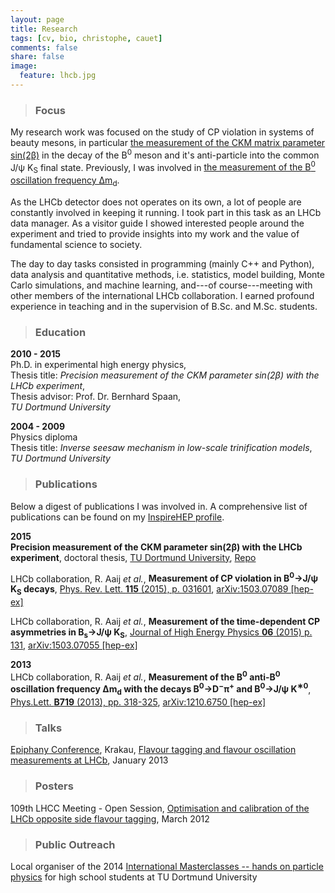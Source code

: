 ```yaml
---
layout: page
title: Research
tags: [cv, bio, christophe, cauet]
comments: false
share: false
image:
  feature: lhcb.jpg
---
```


> ### Focus

My research work was focused on the study of CP violation in systems of beauty mesons, in particular [the measurement of the CKM matrix parameter sin(2β)](http://arxiv.org/abs/1503.07089) in the decay of the B<sup>0</sup> meson and it's anti-particle into the common J/ψ K<sub>S</sub> final state. Previously, I was involved in [the measurement of the B<sup>0</sup> oscillation frequency ∆m<sub>d</sub>](http://arxiv.org/abs/1210.6750).

As the LHCb detector does not operates on its own, a lot of people are constantly involved in keeping it running. I took part in this task as an LHCb data manager. As a visitor guide I showed interested people around the experiment and tried to provide insights into my work and the value of fundamental science to society.

The day to day tasks consisted in programming (mainly C++ and Python), data analysis and quantitative methods, i.e. statistics, model building, Monte Carlo simulations, and machine learning, and---of course---meeting with other members of the international LHCb collaboration. I earned profound experience in teaching and in the supervision of B.Sc. and M.Sc. students.

> ### Education

**2010 - 2015**<br/>
Ph.D. in experimental high energy physics, <br/>
Thesis title: _Precision measurement of the CKM parameter sin(2β) with the LHCb experiment_, <br/>
Thesis advisor: Prof. Dr. Bernhard Spaan, <br/>
_TU Dortmund University_

**2004 - 2009** <br/>
Physics diploma <br/>
Thesis title: _Inverse seesaw mechanism in low-scale trinification models_, <br/>
_TU Dortmund University_

> ### Publications

Below a digest of publications I was involved in. A comprehensive list of publications can be found on my [InspireHEP profile](http://inspirehep.net/author/profile/C.Cauet.2).


**2015** <br/>
**Precision measurement of the CKM parameter sin(2β) with the LHCb experiment**, doctoral thesis, [TU Dortmund University](http://dx.doi.org/10.17877/DE290R-16462), [<i class="fa fa-fw fa-github"></i> Repo](https://github.com/ccauet/thesis)

LHCb collaboration, R. Aaij _et al._, **Measurement of CP violation in B<sup>0</sup>→J/ψ K<sub>S</sub> decays**, [Phys. Rev. Lett. **115** (2015), p. 031601](http://dx.doi.org/10.1103/PhysRevLett.115.031601), [arXiv:1503.07089 [hep-ex]](http://arxiv.org/abs/1503.07089)

LHCb collaboration, R. Aaij _et al._, **Measurement of the time-dependent CP asymmetries in B<sub>s</sub>→J/ψ K<sub>S</sub>**, [Journal of High Energy Physics **06** (2015) p. 131](http://dx.doi.org/10.1007/JHEP06(2015)131), [arXiv:1503.07055 [hep-ex]](http://arxiv.org/abs/1503.07055)

**2013** <br/>
LHCb collaboration, R. Aaij _et al._, **Measurement of the B<sup>0</sup> anti-B<sup>0</sup> oscillation frequency ∆m<sub>d</sub> with the decays B<sup>0</sup>→D<sup>−</sup>π<sup>+</sup> and B<sup>0</sup>→J/ψ K<sup>∗0</sup>**, [Phys.Lett. **B719** (2013), pp. 318-325](http://dx.doi.org/10.1016/j.physletb.2013.01.019), [arXiv:1210.6750 [hep-ex]](http://arxiv.org/abs/1210.6750)


> ### Talks

[Epiphany Conference](http://epiphany.ifj.edu.pl/current/), Krakau, [Flavour tagging and flavour oscillation measurements at LHCb](https://cds.cern.ch/record/1504821?ln=de), January 2013

> ### Posters

109th LHCC Meeting - Open Session, [Optimisation and calibration of the LHCb opposite side flavour tagging](https://cds.cern.ch/record/1433708?ln=de), March 2012

> ### Public Outreach

Local organiser of the 2014 [International Masterclasses -- hands on particle physics](http://www.physicsmasterclasses.org) for high school students at TU Dortmund University
